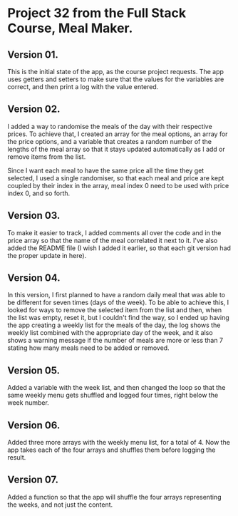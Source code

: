 # Project 32 from the Full Stack Course, Meal Maker.

## Version 01.

This is the initial state of the app, as the course project requests. The app uses getters and setters to make sure that
the values for the variables are correct, and then print a log with the value entered.

## Version 02.

I added a way to randomise the meals of the day with their respective prices. To achieve that, I created an array for
the meal options, an array for the price options, and a variable that creates a random number of the lengths of the meal
array so that it stays updated automatically as I add or remove items from the list.

Since I want each meal to have the same price all the time they get selected, I used a single randomiser, so that each
meal and price are kept coupled by their index in the array, meal index 0 need to be used with price index 0, and so
forth.

## Version 03.

To make it easier to track, I added comments all over the code and in the price array so that the name of the meal
correlated it next to it. I've also added the README file (I wish I added it earlier, so that each git version had the
proper update in here).

## Version 04.

In this version, I first planned to have a random daily meal that was able to be different for seven times (days of the
week). To be able to achieve this, I looked for ways to remove the selected item from the list and then, when the list
was empty, reset it, but I couldn't find the way, so I ended up having the app creating a weekly list for the meals of
the day, the log shows the weekly list combined with the appropriate day of the week, and it also shows a warning
message if the number of meals are more or less than 7 stating how many meals need to be added or removed.

## Version 05.

Added a variable with the week list, and then changed the loop so that the same weekly menu gets shuffled and logged
four times, right below the week number.

## Version 06.

Added three more arrays with the weekly menu list, for a total of 4. Now the app takes each of the four arrays and
shuffles them before logging the result.

## Version 07.

Added a function so that the app will shuffle the four arrays representing the weeks, and not just the content.